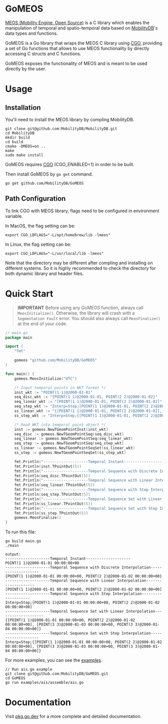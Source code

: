# GoMEOS

[MEOS (Mobility Engine, Open Source)](https://www.libmeos.org/) is a C library which enables the manipulation of
temporal and spatio-temporal data based on [MobilityDB](https://mobilitydb.com/)'s data types and functions.

GoMEOS is a Go library that wraps the MEOS C library using [CGO](https://pkg.go.dev/cmd/cgo), providing a set of Go functions that allows to use MEOS functionality by directly accessing C structs and C functions.

GoMEOS exposes the functionality of MEOS and is meant to be used directly by the user.

# Usage

## Installation

You'll need to install the MEOS library by compling MobilityDB.
```shell
git clone git@github.com:MobilityDB/MobilityDB.git
cd MobilityDB
mkdir build
cd build
cmake -DMEOS=on ..
make
sudo make install
```
GoMEOS requires [CGO](https://pkg.go.dev/cmd/cgo) (CGO_ENABLED=1) in order to be built.

Then install GoMEOS by `go get` command.
```shell
go get github.com/MobilityDB/GoMEOS
```

## Path Configuration
To link CGO with MEOS library, flags need to be configured in environment variable.

In MacOS, the flag setting can be:
```shell
export CGO_LDFLAGS="-L/opt/homebrew/lib -lmeos"
```

In Linux, the flag setting can be:
```shell
export CGO_LDFLAGS="-L/usr/local/lib -lmeos"
```
Note that the directory may be different after compling and installing on different systems. So it is highly recommended to check the directory for both dynamic library and header files.

# Quick Start
> **IMPORTANT** Before using any GoMEOS function, always call `MeosInitialize()`. Otherwise, the library will crash with a `Segmentation Fault` error. You should also always call `MeosFinalize()` at the end of your code.

```go
// main.go
package main

import (
	"fmt"

	gomeos "github.com/MobilityDB/GoMEOS"
)

func main() {
	gomeos.MeosInitialize("UTC")

	/* Input temporal points in WKT format */
	inst_wkt := "POINT(1 1)@2000-01-01"
	seq_disc_wkt := "{POINT(1 1)@2000-01-01, POINT(2 2)@2000-01-02}"
	seq_linear_wkt := "[POINT(1 1)@2000-01-01, POINT(2 2)@2000-01-02]"
	seq_step_wkt := "Interp=Step;[POINT(1 1)@2000-01-01, POINT(2 2)@2000-01-02]"
	ss_linear_wkt := "{[POINT(1 1)@2000-01-01, POINT(2 2)@2000-01-02],[POINT(3 3)@2000-01-03, POINT(3 3)@2000-01-04]}"
	ss_step_wkt := "Interp=Step;{[POINT(1 1)@2000-01-01, POINT(2 2)@2000-01-02],[POINT(3 3)@2000-01-03, POINT(3 3)@2000-01-04]}"

	/* Read WKT into temporal point object */
	inst := gomeos.NewTGeomPointInst(inst_wkt)
	seq_disc := gomeos.NewTGeomPointSeq(seq_disc_wkt)
	seq_linear := gomeos.NewTGeomPointSeq(seq_linear_wkt)
	seq_step := gomeos.NewTGeomPointSeq(seq_step_wkt)
	ss_linear := gomeos.NewTGeomPointSeqSet(ss_linear_wkt)
	ss_step := gomeos.NewTGeomPointSeqSet(ss_step_wkt)

	fmt.Println("--------------------Temporal Instant--------------------")
	fmt.Println(inst.TPointOut(5))
	fmt.Println("--------------------Temporal Sequence with Discrete Interpolation--------------------")
	fmt.Println(seq_disc.TPointOut(5))
	fmt.Println("--------------------Temporal Sequence with Linear Interpolation--------------------")
	fmt.Println(seq_linear.TPointOut(5))
	fmt.Println("--------------------Temporal Sequence with Step Interpolation--------------------")
	fmt.Println(seq_step.TPointOut(5))
	fmt.Println("--------------------Temporal Sequence Set with Linear Interpolation--------------------")
	fmt.Println(ss_linear.TPointOut(5))
	fmt.Println("--------------------Temporal Sequence Set with Step Interpolation--------------------")
	fmt.Println(ss_step.TPointOut(5))
	gomeos.MeosFinalize()
}

```
To run this file:

```shell
go build main.go
./main
```

```
output:
--------------------Temporal Instant--------------------
POINT(1 1)@2000-01-01 00:00:00+00
--------------------Temporal Sequence with Discrete Interpolation--------------------
{POINT(1 1)@2000-01-01 00:00:00+00, POINT(2 2)@2000-01-02 00:00:00+00}
--------------------Temporal Sequence with Linear Interpolation--------------------
[POINT(1 1)@2000-01-01 00:00:00+00, POINT(2 2)@2000-01-02 00:00:00+00]
--------------------Temporal Sequence with Step Interpolation--------------------
Interp=Step;[POINT(1 1)@2000-01-01 00:00:00+00, POINT(2 2)@2000-01-02 00:00:00+00]
--------------------Temporal Sequence Set with Linear Interpolation--------------------
{[POINT(1 1)@2000-01-01 00:00:00+00, POINT(2 2)@2000-01-02 00:00:00+00], [POINT(3 3)@2000-01-03 00:00:00+00, POINT(3 3)@2000-01-04 00:00:00+00]}
--------------------Temporal Sequence Set with Step Interpolation--------------------
Interp=Step;{[POINT(1 1)@2000-01-01 00:00:00+00, POINT(2 2)@2000-01-02 00:00:00+00], [POINT(3 3)@2000-01-03 00:00:00+00, POINT(3 3)@2000-01-04 00:00:00+00]}
```

For more examples, you can see the [examples](https://github.com/MobilityDB/GoMEOS/tree/main/examples).

```shell
// Run ais.go example
git clone git@github.com:MobilityDB/GoMEOS.git
cd GoMEOS
go run examples/ais/assemble/ais.go
```

# Documentation
Visit [pkg.go.dev](https://pkg.go.dev/github.com/MobilityDB/GoMEOS) for a more complete and detailed documentation.